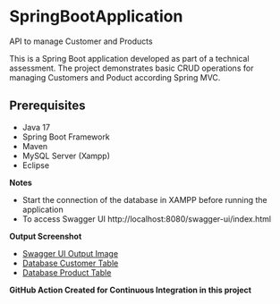 # SpringBootApplication
API to manage Customer and Products

This is a Spring Boot application developed as part of a technical assessment. The project demonstrates basic CRUD operations for managing Customers and Poduct according Spring MVC.

## Prerequisites
- Java 17
- Spring Boot Framework
- Maven
- MySQL Server (Xampp)
- Eclipse

**Notes**
- Start the connection of the database in XAMPP before running the application
- To access Swagger UI 
http://localhost:8080/swagger-ui/index.html

**Output Screenshot**
- [Swagger UI Output Image](https://github.com/user-attachments/assets/051fa47f-35f7-43a3-9242-b07b6f7d29e0)
- [Database Customer Table](https://github.com/user-attachments/assets/e05417cb-5b52-47ca-91e4-24de4c49011c)
- [Database Product Table](https://github.com/user-attachments/assets/cfd43ccd-fe7c-455f-95e1-42f0bf9d2a38)

**GitHub Action Created for Continuous Integration in this project**
